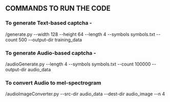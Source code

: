 ## COMMANDS TO RUN THE CODE

### To generate Text-based captcha -
/generate.py --width 128 --height 64 --length 4 --symbols symbols.txt --count 500  --output-dir training_data

### To generate Audio-based captcha -
/audioGenerate.py --length 4 --symbols symbols.txt --count 100000 --output-dir audio_data

### To convert Audio to mel-spectrogram
/audioImageConverter.py --src-dir audio_data --dest-dir audio_image --n 4
